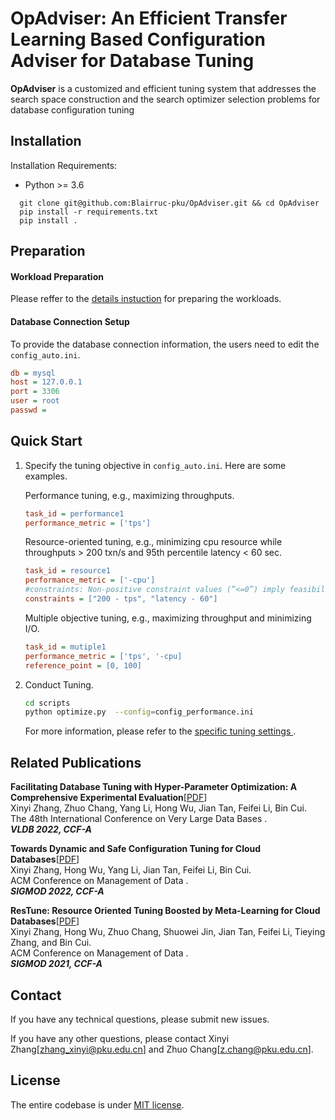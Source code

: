 # OpAdviser: An Efficient Transfer Learning Based Configuration Adviser for Database Tuning

**OpAdviser** is a customized and efficient tuning system that  addresses the search space construction and the search optimizer selection  problems for database configuration tuning



## Installation 
Installation Requirements:
- Python >= 3.6 

 ```shell
   git clone git@github.com:Blairruc-pku/OpAdviser.git && cd OpAdviser
   pip install -r requirements.txt
   pip install .
   ```




## Preparation 
####  Workload Preparation 
Please reffer to the <a href="https://github.com/Blairruc-pku/OpAdviser/blob/main/documents/workload_prepare.md" target="_blank" rel="nofollow">details instuction</a>  for preparing the workloads.
####  Database Connection Setup
To provide the database connection information, the users need to edit the `config_auto.ini`.
```ini
db = mysql
host = 127.0.0.1
port = 3306
user = root
passwd =
  ```

## Quick Start

 
1. Specify the tuning objective in `config_auto.ini`. Here are some examples.


    Performance tuning, e.g., maximizing throughputs.
    ```ini
    task_id = performance1
    performance_metric = ['tps']
    ```
    
    Resource-oriented tuning, e.g., minimizing  cpu resource while throughputs > 200 txn/s and 95th percentile latency < 60 sec.

    ```ini
    task_id = resource1
    performance_metric = ['-cpu']
    #constraints: Non-positive constraint values (”<=0”) imply feasibility.
    constraints = ["200 - tps", "latency - 60"]
    ```

    Multiple objective tuning, e.g., maximizing throughput and minimizing I/O.
    ```ini
    task_id = mutiple1
    performance_metric = ['tps', '-cpu]
    reference_point = [0, 100]
   ```

2. Conduct Tuning.
    ```bash
    cd scripts
    python optimize.py  --config=config_performance.ini
    ```

    For more information, please refer to the <a href="https://github.com/Blairruc-pku/DBTuner/blob/main/documents/tuning_setting.md#specific-tuning-setting" target="_blank" rel="nofollow">specific tuning settings </a>. 
    
    
## Related Publications

**Facilitating Database Tuning with Hyper-Parameter Optimization: A Comprehensive Experimental Evaluation**[[PDF](https://arxiv.org/abs/2110.12654)]<br>
Xinyi Zhang, Zhuo Chang, Yang Li, Hong Wu, Jian Tan, Feifei Li, Bin Cui.<br>
The 48th International Conference on Very Large Data Bases .<br>
***VLDB 2022, CCF-A</font></b>***

**Towards Dynamic and Safe Configuration Tuning for Cloud Databases**[[PDF](https://arxiv.org/abs/2203.14473)]<br>
Xinyi Zhang, Hong Wu, Yang Li, Jian Tan, Feifei Li, Bin Cui.<br>
ACM Conference on Management of Data .<br>
***SIGMOD 2022, CCF-A</font></b>***

**ResTune: Resource Oriented Tuning Boosted by Meta-Learning
for Cloud Databases**[[PDF](https://dl.acm.org/doi/10.1145/3448016.3457291)]<br>
Xinyi Zhang, Hong Wu, Zhuo Chang, Shuowei Jin, Jian Tan, Feifei Li,
Tieying Zhang, and Bin Cui.<br>
ACM Conference on Management of Data .<br>
***SIGMOD 2021, CCF-A</font></b>***

## Contact

If you have any technical questions, please submit new issues.

If you have any other questions, please contact Xinyi Zhang[zhang_xinyi@pku.edu.cn] and Zhuo Chang[z.chang@pku.edu.cn].
## **License**

The entire codebase is under [MIT license](LICENSE).
